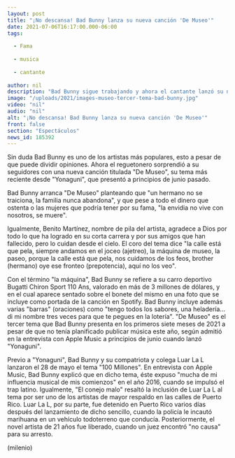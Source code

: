 ```yaml
---
layout: post
title: "¡No descansa! Bad Bunny lanza su nueva canción 'De Museo'"
date: 2021-07-06T16:17:00.000-06:00
tags:
  
  - Fama
  
  - musica
  
  - cantante
  
author: nil
description: "Bad Bunny sigue trabajando y ahora el cantante lanzó su nueva canción De Museo con la que sorprendió a sus seguidores. "
image: "/uploads/2021/images-museo-tercer-tema-bad-bunny.jpg"
video: "nil"
audio: "nil"
alt: "¡No descansa! Bad Bunny lanza su nueva canción 'De Museo'"
front: false
section: "Espectáculos"
news_id: 185392
---
```


Sin duda Bad Bunny es uno de los artistas más populares, esto a pesar de que puede dividir opiniones. Ahora el reguetonero sorprendió a su seguidores con una nueva canción titulada "De Museo", su tema más reciente desde "Yonaguni", que presentó a principios de junio pasado.   

Bad Bunny arranca "De Museo" planteando que "un hermano no se traiciona, la familia nunca abandona", y que pese a todo el dinero que ostenta o las mujeres que podría tener por su fama, "la envidia no vive con nosotros, se muere". 

Igualmente, Benito Martínez, nombre de pila del artista, agradece a Dios por todo lo que ha logrado en su corta carrera y por sus amigos que han fallecido, pero lo cuidan desde el cielo. El coro del tema dice "la calle está que pela, siempre andamos en el joceo (ajetreo), la máquina de museo, la paseo, porque la calle está que pela, nos cuidamos de los feos, brother (hermano) oye ese fronteo (prepotencia), aquí no los veo". 

Con el término "la máquina", Bad Bunny se refiere a su carro deportivo Bugatti Chiron Sport 110 Ans, valorado en más de 3 millones de dólares, y en el cual aparece sentado sobre el bonete del mismo en una foto que se incluye como portada de la canción en Spotify. Bad Bunny incluye además varias "barras" (oraciones) como "tengo todos los sabores, una heladería... di mi nombre tres veces para que te pegues en la lotería". "De Museo" es el tercer tema que Bad Bunny presenta en los primeros siete meses de 2021 a pesar de que no tenía planificado publicar música este año, según admitió en la entrevista con Apple Music a principios de junio cuando lanzó "Yonaguni". 

Previo a "Yonaguni", Bad Bunny y su compatriota y colega Luar La L lanzaron el 28 de mayo el tema "100 Millones". En entrevista con Apple Music, Bad Bunny explicó que en dicho tema, éste expuso "mucha de mi influencia musical de mis comienzos" en el año 2016, cuando se impulsó el trap latino. Igualmente, "El conejo malo" resaltó la inclusión de Luar La L al tema por ser uno de los artistas de mayor respaldo en las calles de Puerto Rico. 
Luar La L, por su parte, fue detenido en Puerto Rico varios días después del lanzamiento de dicho sencillo, cuando la policía le incautó marihuana en un vehículo todoterreno que conducía. Posteriormente, el novel artista de 21 años fue liberado, cuando un juez encontró "no causa" para su arresto. 

(milenio)
